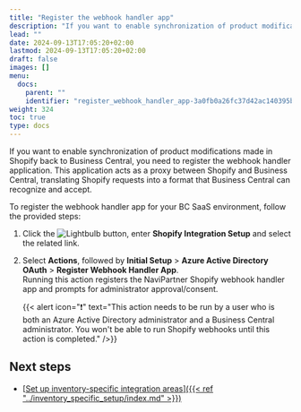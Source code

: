 ```yaml
---
title: "Register the webhook handler app"
description: "If you want to enable synchronization of product modifications made in Shopify back to Business Central, you need to register the webhook handler application."
lead: ""
date: 2024-09-13T17:05:20+02:00
lastmod: 2024-09-13T17:05:20+02:00
draft: false
images: []
menu:
  docs:
    parent: ""
    identifier: "register_webhook_handler_app-3a0fb0a26fc37d42ac140395b02df488"
weight: 324
toc: true
type: docs
---
```


If you want to enable synchronization of product modifications made in Shopify back to Business Central, you need to register the webhook handler application. This application acts as a proxy between Shopify and Business Central, translating Shopify requests into a format that Business Central can recognize and accept. 

To register the webhook handler app for your BC SaaS environment, follow the provided steps:

1. Click the ![Lightbulb](Lightbulb_icon.PNG) button, enter **Shopify Integration Setup** and select the related link.
2. Select **Actions**, followed by **Initial Setup** > **Azure Active Directory OAuth** > **Register Webhook Handler App**.        
   Running this action registers the NaviPartner Shopify webhook handler app and prompts for administrator approval/consent. 

   {{< alert icon="❗" text="This action needs to be run by a user who is both an Azure Active Directory administrator and a Business Central administrator. You won't be able to run Shopify webhooks until this action is completed." />}}

## Next steps

- [<ins>Set up inventory-specific integration areas<ins>]({{< ref "../inventory_specific_setup/index.md" >}})